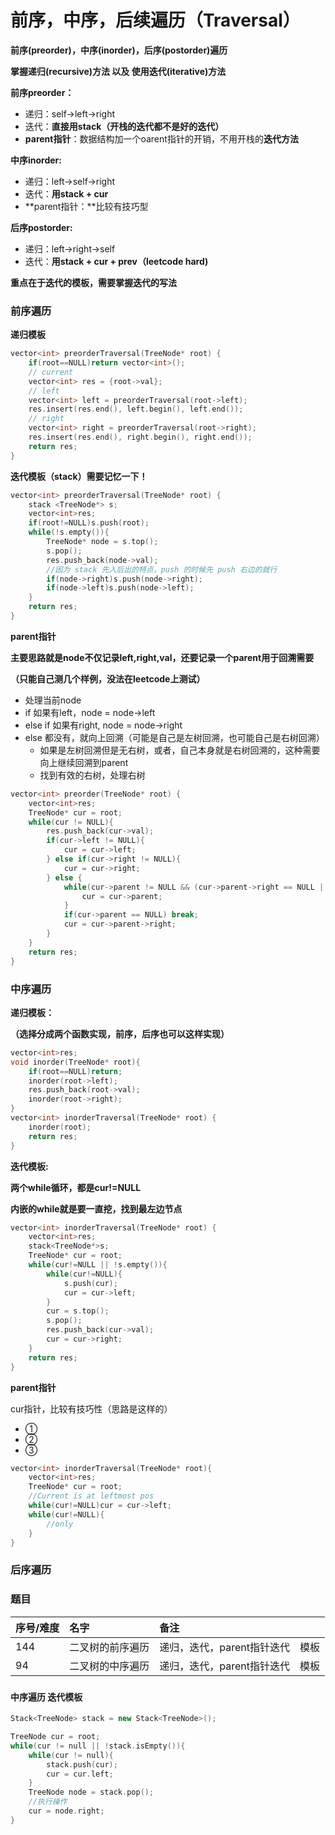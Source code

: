 # 前序，中序，后续遍历（Traversal）

**前序\(preorder\)，中序\(inorder\)，后序\(postorder\)遍历** 

**掌握递归\(recursive\)方法 以及 使用迭代\(iterative\)方法**

**前序preorder：**

* 递归：self-&gt;left-&gt;right
* 迭代：**直接用stack（开栈的迭代都不是好的迭代）**
* **parent指针**：数据结构加一个oarent指针的开销，不用开栈的**迭代方法**

**中序inorder:**

* 递归：left-&gt;self-&gt;right
* 迭代：**用stack + cur**
* **parent指针：**比较有技巧型

**后序postorder:**

* 递归：left-&gt;right-&gt;self
* 迭代：**用stack + cur + prev（leetcode hard\)**

**重点在于迭代的模板，需要掌握迭代的写法**

### 前序遍历

**递归模板**

```cpp
vector<int> preorderTraversal(TreeNode* root) {
    if(root==NULL)return vector<int>();
    // current
    vector<int> res = {root->val};
    // left  
    vector<int> left = preorderTraversal(root->left);
    res.insert(res.end(), left.begin(), left.end());
    // right
    vector<int> right = preorderTraversal(root->right);
    res.insert(res.end(), right.begin(), right.end());
    return res;
}
```

**迭代模板（stack）需要记忆一下！**

```cpp
vector<int> preorderTraversal(TreeNode* root) {
    stack <TreeNode*> s;
    vector<int>res;
    if(root!=NULL)s.push(root);
    while(!s.empty()){
        TreeNode* node = s.top();
        s.pop();
        res.push_back(node->val);
        //因为 stack 先入后出的特点，push 的时候先 push 右边的就行
        if(node->right)s.push(node->right);
        if(node->left)s.push(node->left);
    }
    return res;
}
```

**parent指针**

**主要思路就是node不仅记录left,right,val，还要记录一个parent用于回溯需要**

**（只能自己测几个样例，没法在leetcode上测试）**

* 处理当前node
* if 如果有left，node = node-&gt;left
* else if 如果有right, node = node-&gt;right
* else 都没有，就向上回溯（可能是自己是左树回溯，也可能自己是右树回溯）
  * 如果是左树回溯但是无右树，或者，自己本身就是右树回溯的，这种需要向上继续回溯到parent
  * 找到有效的右树，处理右树

```cpp
vector<int> preorder(TreeNode* root) {
    vector<int>res;
    TreeNode* cur = root;
    while(cur != NULL){
        res.push_back(cur->val);
        if(cur->left != NULL){
            cur = cur->left;
        } else if(cur->right != NULL){
            cur = cur->right;
        } else {
            while(cur->parent != NULL && (cur->parent->right == NULL || cur == cur->parent->right)){
                cur = cur->parent;
            }
            if(cur->parent == NULL) break;
            cur = cur->parent->right;
        }
    }
    return res;
}
```

### 中序遍历

**递归模板：**

**（选择分成两个函数实现，前序，后序也可以这样实现）**

```cpp
vector<int>res;
void inorder(TreeNode* root){
    if(root==NULL)return;
    inorder(root->left);
    res.push_back(root->val);
    inorder(root->right);
}
vector<int> inorderTraversal(TreeNode* root) {
    inorder(root);
    return res;
}
```

**迭代模板:**

**两个while循环，都是cur!=NULL**

**内嵌的while就是要一直挖，找到最左边节点**

```cpp
vector<int> inorderTraversal(TreeNode* root) {
    vector<int>res;
    stack<TreeNode*>s;
    TreeNode* cur = root;
    while(cur!=NULL || !s.empty()){
        while(cur!=NULL){
            s.push(cur);
            cur = cur->left;
        }
        cur = s.top();
        s.pop();
        res.push_back(cur->val);
        cur = cur->right;
    }
    return res;
}
```

**parent指针**

cur指针，比较有技巧性（思路是这样的）

* ①
* ②
* ③

```cpp
vector<int> inorderTraversal(TreeNode* root){
    vector<int>res;
    TreeNode* cur = root;
    //Current is at leftmost pos
    while(cur!=NULL)cur = cur->left;
    while(cur!=NULL){
        //only
    }
}
```

### 后序遍历

### 题目

| 序号/难度 | 名字 | 备注 |  |
| :--- | :--- | :--- | :--- |
| 144 | 二叉树的前序遍历 | 递归，迭代，parent指针迭代 | 模板 |
| 94 | 二叉树的中序遍历 | 递归，迭代，parent指针迭代 | 模板 |

### 



#### 中序遍历 迭代模板

```cpp
Stack<TreeNode> stack = new Stack<TreeNode>();

TreeNode cur = root;
while(cur != null || !stack.isEmpty()){
    while(cur != null){
        stack.push(cur);
        cur = cur.left;
    }
    TreeNode node = stack.pop();
    //执行操作
    cur = node.right;
}
```


